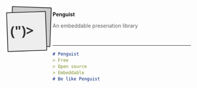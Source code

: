<img align="left" src="assets/penguist.svg" width="128" alt="logo">

**Penguist**
> An embeddable presenation library

<br>

---

```md
# Penguist
> Free
> Open source
> Embeddable
# Be like Penguist
```

